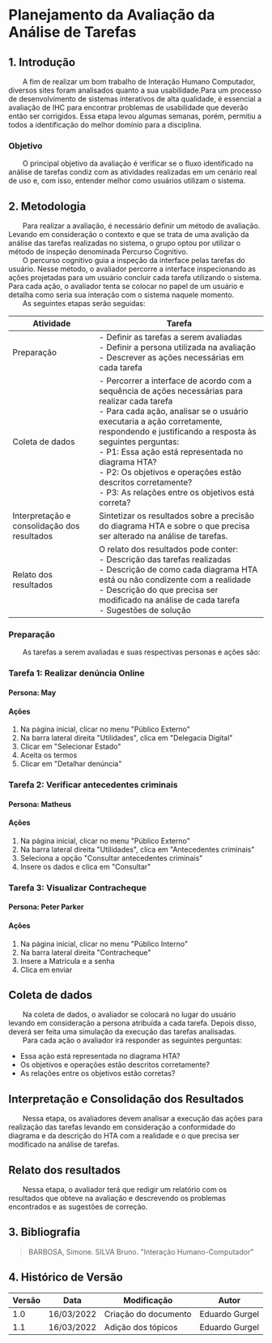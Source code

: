 # Planejamento da Avaliação da Análise de Tarefas

## 1. Introdução

&emsp;&emsp;A fim de realizar um bom trabalho de Interação Humano Computador, diversos sites foram analisados quanto a sua usabilidade.Para um processo de desenvolvimento de sistemas interativos de alta qualidade, é essencial a avaliação de IHC para encontrar problemas de usabilidade que deverão então ser corrigidos. Essa etapa levou algumas semanas, porém, permitiu a todos a identificação do melhor domínio para a disciplina.

### Objetivo

&emsp;&emsp;O principal objetivo da avaliação é verificar se o fluxo identificado na análise de tarefas condiz com as atividades realizadas em um cenário real de uso e, com isso, entender melhor como usuários utilizam o sistema.

## 2. Metodologia

&emsp;&emsp;Para realizar a avaliação, é necessário definir um método de avaliação. Levando em consideração o contexto e que se trata de uma avalição da análise das tarefas realizadas no sistema, o grupo optou por utilizar o método de inspeção denominada Percurso Cognitivo.<br>
&emsp;&emsp;O percurso cognitivo guia a inspeção da interface pelas tarefas do usuário. Nesse método, o avaliador percorre a interface inspecionando as ações projetadas para um usuário concluir cada tarefa utilizando o sistema. Para cada ação, o avaliador tenta se colocar no papel de um usuário e detalha como seria sua interação com o sistema naquele momento.<br>
&emsp;&emsp;As seguintes etapas serão seguidas:

| Atividade                                   | Tarefa                                                                                                                                                                                                                                                                                                                                                                                                                      |
| ------------------------------------------- | --------------------------------------------------------------------------------------------------------------------------------------------------------------------------------------------------------------------------------------------------------------------------------------------------------------------------------------------------------------------------------------------------------------------------- |
| Preparação                                  | - Definir as tarefas a serem avaliadas<br>- Definir a persona utilizada na avaliação<br>- Descrever as ações necessárias em cada tarefa<br>                                                                                                                                                                                                                                                                                 |
| Coleta de dados                             | - Percorrer a interface de acordo com a sequência de ações necessárias para realizar cada tarefa<br> - Para cada ação, analisar se o usuário executaria a ação corretamente, respondendo e justificando a resposta às seguintes perguntas:<br>- P1: Essa ação está representada no diagrama HTA?<br>- P2: Os objetivos e operações estão descritos corretamente?<br> - P3: As relações entre os objetivos está correta?<br> |
| Interpretação e consolidação dos resultados | Sintetizar os resultados sobre a precisão do diagrama HTA e sobre o que precisa ser alterado na análise de tarefas.                                                                                                                                                                                                                                                                                                         |
| Relato dos resultados                       | O relato dos resultados pode conter:<br>- Descrição das tarefas realizadas<br>- Descrição de como cada diagrama HTA está ou não condizente com a realidade<br>- Descrição do que precisa ser modificado na análise de cada tarefa<br> - Sugestões de solução                                                                                                                                                                |

### Preparação

&emsp;&emsp;As tarefas a serem avaliadas e suas respectivas personas e ações são:

### Tarefa 1: Realizar denúncia Online

#### Persona: May

#### Ações

1. Na página inicial, clicar no menu "Público Externo"
2. Na barra lateral direita "Utilidades", clica em "Delegacia Digital"
3. Clicar em "Selecionar Estado"
4. Aceita os termos
5. Clicar em "Detalhar denúncia"

### Tarefa 2: Verificar antecedentes criminais

#### Persona: Matheus

#### Ações

1. Na página inicial, clicar no menu "Público Externo"
2. Na barra lateral direita "Utilidades", clica em "Antecedentes criminais"
3. Seleciona a opção "Consultar antecedentes criminais"
4. Insere os dados e clica em "Consultar"

### Tarefa 3: Visualizar Contracheque

#### Persona: Peter Parker

#### Ações

1. Na página inicial, clicar no menu "Público Interno"
2. Na barra lateral direita "Contracheque"
3. Insere a Matrícula e a senha
4. Clica em enviar

## Coleta de dados

&emsp;&emsp;Na coleta de dados, o avaliador se colocará no lugar do usuário levando em consideração a persona atribuída a cada tarefa. Depois disso, deverá ser feita uma simulação da execução das tarefas analisadas.<br>
&emsp;&emsp;Para cada ação o avaliador irá responder as seguintes perguntas:

- Essa ação está representada no diagrama HTA?
- Os objetivos e operações estão descritos corretamente?
- As relações entre os objetivos estão corretas?

## Interpretação e Consolidação dos Resultados

&emsp;&emsp;Nessa etapa, os avaliadores devem analisar a execução das ações para realização das tarefas levando em consideração a conformidade do diagrama e da descrição do HTA com a realidade e o que precisa ser modificado na análise de tarefas.

## Relato dos resultados

&emsp;&emsp;Nessa etapa, o avaliador terá que redigir um relatório com os resultados que obteve na avaliação e descrevendo os problemas encontrados e as sugestões de correção.

## 3. Bibliografia

> BARBOSA, Simone. SILVA Bruno. "Interação Humano-Computador"

## 4. Histórico de Versão

| Versão | Data       | Modificação          | Autor          |
| ------ | ---------- | -------------------- | -------------- |
| 1.0    | 16/03/2022 | Criação do documento | Eduardo Gurgel |
| 1.1    | 16/03/2022 | Adição dos tópicos   | Eduardo Gurgel |
